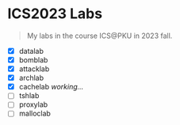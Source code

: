 # ICS2023 Labs
> My labs in the course ICS@PKU in 2023 fall.
- [x] datalab
- [x] bomblab
- [x] attacklab
- [x] archlab
- [x] cachelab *working...*
- [ ] tshlab
- [ ] proxylab
- [ ] malloclab   
